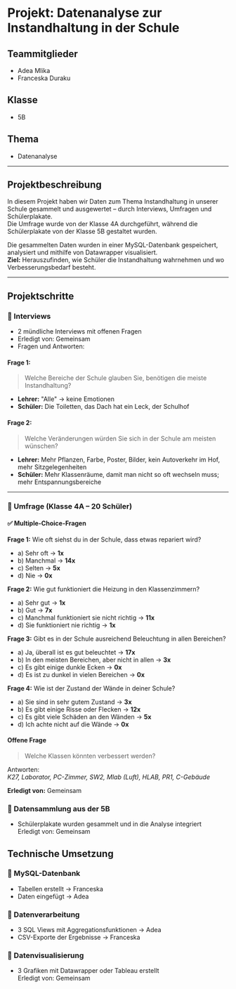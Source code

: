 # Projekt: Datenanalyse zur Instandhaltung in der Schule

## Teammitglieder
- Adea Mlika  
- Franceska Duraku  

## Klasse
- 5B

## Thema
- Datenanalyse

---

## Projektbeschreibung

In diesem Projekt haben wir Daten zum Thema Instandhaltung in unserer Schule gesammelt und ausgewertet – durch Interviews, Umfragen und Schülerplakate.  
Die Umfrage wurde von der Klasse 4A durchgeführt, während die Schülerplakate von der Klasse 5B gestaltet wurden.  

Die gesammelten Daten wurden in einer MySQL-Datenbank gespeichert, analysiert und mithilfe von Datawrapper visualisiert.  
**Ziel:** Herauszufinden, wie Schüler die Instandhaltung wahrnehmen und wo Verbesserungsbedarf besteht.

---

## Projektschritte

### 🔹 Interviews
- 2 mündliche Interviews mit offenen Fragen
- Erledigt von: Gemeinsam  
- Fragen und Antworten:

#### Frage 1:
> Welche Bereiche der Schule glauben Sie, benötigen die meiste Instandhaltung?

- **Lehrer:** "Alle" → keine Emotionen  
- **Schüler:** Die Toiletten, das Dach hat ein Leck, der Schulhof

#### Frage 2:
> Welche Veränderungen würden Sie sich in der Schule am meisten wünschen?

- **Lehrer:** Mehr Pflanzen, Farbe, Poster, Bilder, kein Autoverkehr im Hof, mehr Sitzgelegenheiten  
- **Schüler:** Mehr Klassenräume, damit man nicht so oft wechseln muss; mehr Entspannungsbereiche

---

### 🔹 Umfrage (Klasse 4A – 20 Schüler)

#### ✅ Multiple-Choice-Fragen

**Frage 1:** Wie oft siehst du in der Schule, dass etwas repariert wird?
- a) Sehr oft → **1x**
- b) Manchmal → **14x**
- c) Selten → **5x**
- d) Nie → **0x**

**Frage 2:** Wie gut funktioniert die Heizung in den Klassenzimmern?
- a) Sehr gut → **1x**
- b) Gut → **7x**
- c) Manchmal funktioniert sie nicht richtig → **11x**
- d) Sie funktioniert nie richtig → **1x**

**Frage 3:** Gibt es in der Schule ausreichend Beleuchtung in allen Bereichen?
- a) Ja, überall ist es gut beleuchtet → **17x**
- b) In den meisten Bereichen, aber nicht in allen → **3x**
- c) Es gibt einige dunkle Ecken → **0x**
- d) Es ist zu dunkel in vielen Bereichen → **0x**

**Frage 4:** Wie ist der Zustand der Wände in deiner Schule?
- a) Sie sind in sehr gutem Zustand → **3x**
- b) Es gibt einige Risse oder Flecken → **12x**
- c) Es gibt viele Schäden an den Wänden → **5x**
- d) Ich achte nicht auf die Wände → **0x**

#### Offene Frage

> Welche Klassen könnten verbessert werden?

Antworten:  
*K27, Laborator, PC-Zimmer, SW2, Mlab (Luft), HLAB, PR1, C-Gebäude*

 **Erledigt von:** Gemeinsam



### 🔹 Datensammlung aus der 5B
- Schülerplakate wurden gesammelt und in die Analyse integriert  
Erledigt von: Gemeinsam



## Technische Umsetzung

### 🔸 MySQL-Datenbank
- Tabellen erstellt → Franceska  
- Daten eingefügt → Adea

### 🔸 Datenverarbeitung
- 3 SQL Views mit Aggregationsfunktionen → Adea 
- CSV-Exporte der Ergebnisse → Franceska

### 🔸 Datenvisualisierung
- 3 Grafiken mit Datawrapper oder Tableau erstellt  
 Erledigt von: Gemeinsam


